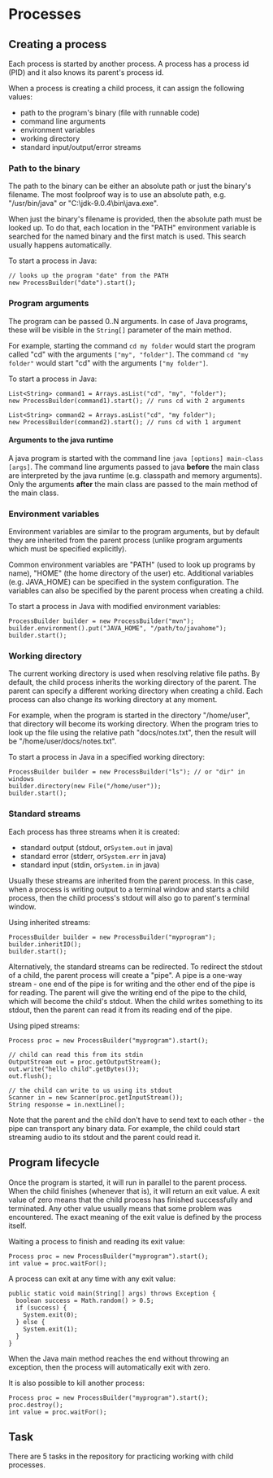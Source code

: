 # Processes

## Creating a process

Each process is started by another process.
A process has a process id (PID) and it also knows its parent's process id.

When a process is creating a child process, it can assign the following values:
* path to the program's binary (file with runnable code)
* command line arguments
* environment variables
* working directory
* standard input/output/error streams

### Path to the binary

The path to the binary can be either an absolute path or just the binary's filename.
The most foolproof way is to use an absolute path, e.g. "/usr/bin/java" or "C:\jdk-9.0.4\bin\java.exe".

When just the binary's filename is provided, then the absolute path must be looked up.
To do that, each location in the "PATH" environment variable is searched for the named binary and the first match is used.
This search usually happens automatically.

To start a process in Java:
```
// looks up the program "date" from the PATH
new ProcessBuilder("date").start();
```

### Program arguments

The program can be passed 0..N arguments.
In case of Java programs, these will be visible in the `String[]` parameter of the main method.

For example, starting the command `cd my folder` would start the program called "cd" with the arguments `["my", "folder"]`.
The command `cd "my folder"` would start "cd" with the arguments `["my folder"]`.

To start a process in Java:
```
List<String> command1 = Arrays.asList("cd", "my", "folder");
new ProcessBuilder(command1).start(); // runs cd with 2 arguments

List<String> command2 = Arrays.asList("cd", "my folder");
new ProcessBuilder(command2).start(); // runs cd with 1 argument
```

#### Arguments to the java runtime
A java program is started with the command line `java [options] main-class [args]`.
The command line arguments passed to java **before** the main class are interpreted by the java runtime (e.g. classpath and memory arguments).
Only the arguments **after** the main class are passed to the main method of the main class.

### Environment variables

Environment variables are similar to the program arguments, but by default they are inherited from the parent process (unlike program arguments which must be specified explicitly).

Common environment variables are "PATH" (used to look up programs by name), "HOME" (the home directory of the user) etc.
Additional variables (e.g. JAVA_HOME) can be specified in the system configuration.
The variables can also be specified by the parent process when creating a child.

To start a process in Java with modified environment variables:
```
ProcessBuilder builder = new ProcessBuilder("mvn");
builder.environment().put("JAVA_HOME", "/path/to/javahome");
builder.start();
```

### Working directory

The current working directory is used when resolving relative file paths.
By default, the child process inherits the working directory of the parent.
The parent can specify a different working directory when creating a child.
Each process can also change its working directory at any moment.

For example, when the program is started in the directory "/home/user", that directory will become its working directory.
When the program tries to look up the file using the relative path "docs/notes.txt", then the result will be "/home/user/docs/notes.txt".

To start a process in Java in a specified working directory:
```
ProcessBuilder builder = new ProcessBuilder("ls"); // or "dir" in windows
builder.directory(new File("/home/user"));
builder.start();
```

### Standard streams

Each process has three streams when it is created:
* standard output (stdout, or`System.out` in java)
* standard error (stderr, or`System.err` in java)
* standard input (stdin, or`System.in` in java)

Usually these streams are inherited from the parent process.
In this case, when a process is writing output to a terminal window and starts a child process, then the child process's stdout will also go to parent's terminal window.

Using inherited streams:
```
ProcessBuilder builder = new ProcessBuilder("myprogram");
builder.inheritIO();
builder.start();
```

Alternatively, the standard streams can be redirected.
To redirect the stdout of a child, the parent process will create a "pipe".
A pipe is a one-way stream - one end of the pipe is for writing and the other end of the pipe is for reading.
The parent will give the writing end of the pipe to the child, which will become the child's stdout.
When the child writes something to its stdout, then the parent can read it from its reading end of the pipe.

Using piped streams:
```
Process proc = new ProcessBuilder("myprogram").start();

// child can read this from its stdin
OutputStream out = proc.getOutputStream();
out.write("hello child".getBytes());
out.flush();

// the child can write to us using its stdout
Scanner in = new Scanner(proc.getInputStream());
String response = in.nextLine();
```

Note that the parent and the child don't have to send text to each other - the pipe can transport any binary data.
For example, the child could start streaming audio to its stdout and the parent could read it.

## Program lifecycle

Once the program is started, it will run in parallel to the parent process.
When the child finishes (whenever that is), it will return an exit value.
A exit value of zero means that the child process has finished successfully and terminated.
Any other value usually means that some problem was encountered.
The exact meaning of the exit value is defined by the process itself.

Waiting a process to finish and reading its exit value:
```
Process proc = new ProcessBuilder("myprogram").start();
int value = proc.waitFor();
```

A process can exit at any time with any exit value:
```
public static void main(String[] args) throws Exception {
  boolean success = Math.random() > 0.5;
  if (success) {
    System.exit(0);
  } else {
    System.exit(1);
  }
}
```

When the Java main method reaches the end without throwing an exception, then the process will automatically exit with zero.

It is also possible to kill another process:
```
Process proc = new ProcessBuilder("myprogram").start();
proc.destroy();
int value = proc.waitFor();
```

## Task

There are 5 tasks in the repository for practicing working with child processes.
